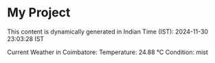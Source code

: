 # My Project

This content is dynamically generated in Indian Time (IST): 2024-11-30 23:03:28 IST


Current Weather in Coimbatore:
Temperature: 24.88 °C
Condition: mist
